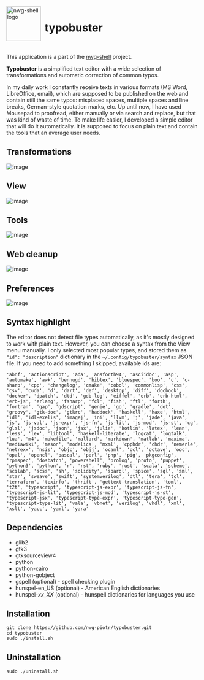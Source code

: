 <img src="https://github.com/nwg-piotr/typobuster/raw/refs/heads/main/typobuster.svg" width="90" style="margin-right:10px" align=left alt="nwg-shell logo">
<H1>typobuster</H1><br>

This application is a part of the [nwg-shell](https://nwg-piotr.github.io/nwg-shell) project.

__Typobuster__ is a simplified text editor with a wide selection of transformations and automatic correction of common typos.

In my daily work I constantly receive texts in various formats (MS Word, LibreOffice, email), which are supposed to be 
published on the web and contain still the same typos: misplaced spaces, multiple spaces and line breaks, German-style 
quotation marks, etc. Up until now, I have used Mousepad to proofread, either manually or via search and replace, but 
that was kind of waste of time. To make life easier, I developed a simple editor that will do it automatically. It is 
supposed to focus on plain text and contain the tools that an average user needs.

## Transformations

![image](https://github.com/user-attachments/assets/6aaa3f9f-3be4-4f0a-9467-01ddbfc540c2)

## View

![image](https://github.com/user-attachments/assets/dfb4cb1a-3968-4095-a5c1-6ca7c4d4a3b5)


## Tools

![image](https://github.com/user-attachments/assets/76dadd29-7446-45e5-a761-ea2a95bfc6bc)


## Web cleanup

![image](https://github.com/user-attachments/assets/1f71960c-552f-4f37-a2c2-3c9ad5f0d842)

## Preferences

![image](https://github.com/user-attachments/assets/173ae703-a50a-4f6e-8729-3113654e6c7a)

## Syntax highlight

The editor does not detect file types automatically, as it's mostly designed to work with plain text. However,
you can choose a syntax from the View menu manually. I only selected most popular types, and stored them as 
`"id": "description"` dictionary in the `~/.config/typobuster/syntax` JSON file. If you need to add something
I skipped, available ids are:

`'abnf', 'actionscript', 'ada', 'ansforth94', 'asciidoc', 'asp', 'automake', 'awk', 'bennugd', 'bibtex', 'bluespec', 'boo', 'c', 'c-sharp', 'cpp', 'changelog', 'cmake', 'cobol', 'commonlisp', 'css', 'csv', 'cuda', 'd', 'dart', 'def', 'desktop', 'diff', 'docbook', 'docker', 'dpatch', 'dtd', 'gdb-log', 'eiffel', 'erb', 'erb-html', 'erb-js', 'erlang', 'fsharp', 'fcl', 'fish', 'ftl', 'forth', 'fortran', 'gap', 'gdscript', 'genie', 'go', 'gradle', 'dot', 'groovy', 'gtk-doc', 'gtkrc', 'haddock', 'haskell', 'haxe', 'html', 'idl', 'idl-exelis', 'imagej', 'ini', 'llvm', 'j', 'jade', 'java', 'js', 'js-val', 'js-expr', 'js-fn', 'js-lit', 'js-mod', 'js-st', 'cg', 'glsl', 'jsdoc', 'json', 'jsx', 'julia', 'kotlin', 'latex', 'lean', 'less', 'lex', 'libtool', 'haskell-literate', 'logcat', 'logtalk', 'lua', 'm4', 'makefile', 'mallard', 'markdown', 'matlab', 'maxima', 'mediawiki', 'meson', 'modelica', 'mxml', 'cpphdr', 'chdr', 'nemerle', 'netrexx', 'nsis', 'objc', 'objj', 'ocaml', 'ocl', 'octave', 'ooc', 'opal', 'opencl', 'pascal', 'perl', 'php', 'pig', 'pkgconfig', 'rpmspec', 'dosbatch', 'powershell', 'prolog', 'proto', 'puppet', 'python3', 'python', 'r', 'rst', 'ruby', 'rust', 'scala', 'scheme', 'scilab', 'scss', 'sh', 'solidity', 'sparql', 'spice', 'sql', 'sml', 'star', 'sweave', 'swift', 'systemverilog', 'dtl', 'tera', 'tcl', 'terraform', 'texinfo', 'thrift', 'gettext-translation', 'toml', 't2t', 'typescript', 'typescript-js-expr', 'typescript-js-fn', 'typescript-js-lit', 'typescript-js-mod', 'typescript-js-st', 'typescript-jsx', 'typescript-type-expr', 'typescript-type-gen', 'typescript-type-lit', 'vala', 'vbnet', 'verilog', 'vhdl', 'xml', 'xslt', 'yacc', 'yaml', 'yara'`

## Dependencies

- glib2
- gtk3
- gtksourceview4
- python
- python-cairo
- python-gobject
- gspell (optional) - spell checking plugin
- hunspel-en_US (optional) - American English dictionaries
- hunspel-_xx_XX_ (optional) - hunspell dictionaries for languages you use

## Installation

```
git clone https://github.com/nwg-piotr/typobuster.git
cd typobuster
sudo ./install.sh
```

## Uninstallation

`sudo ./uninstall.sh`
